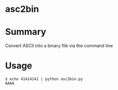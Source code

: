 asc2bin
=======

# Summary

Convert ASCII into a binary file via the command line

# Usage

```
$ echo 41414141 | python asc2bin.py 
AAAA
```
